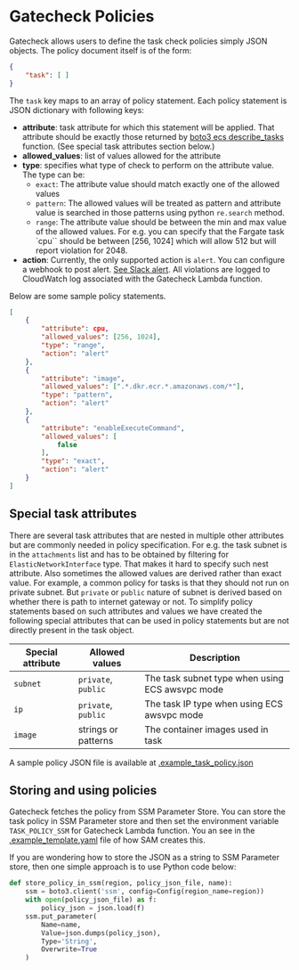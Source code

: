 # Gatecheck Policies
Gatecheck allows users to define the task check policies simply JSON objects. The policy document itself is of the form:
```json
{
    "task": [ ]
}
```
The `task` key maps to an array of policy statement. Each policy statement is JSON dictionary with following keys:

* **attribute**: task attribute for which this statement will be applied. That attribute should be exactly those returned by [boto3 ecs describe_tasks](https://boto3.amazonaws.com/v1/documentation/api/latest/reference/services/ecs/client/describe_tasks.html) function. (See special task attributes section below.)
* **allowed_values**: list of values allowed for the attribute
* **type**: specifies what type of check to perform on the attribute value. The type can be:
    * `exact`: The attribute value should match exactly one of the allowed values
    * `pattern`: The allowed values will be treated as pattern and attribute value is searched in those patterns using python `re.search` method.
    * `range`: The attribute value should be between the min and max value of the allowed values. For e.g. you can specify that the Fargate task `cpu`` should be between [256, 1024] which will allow 512 but will report violation for 2048.
* **action**: Currently, the only supported action is `alert`. You can configure a webhook to post alert. [See Slack alert](./slack.md). All violations are logged to CloudWatch log associated with the Gatecheck Lambda function.

Below are some sample policy statements.
```json
[
    {
        "attribute": cpu,
        "allowed_values": [256, 1024],
        "type": "range",
        "action": "alert"
    },
    {
        "attribute": "image",
        "allowed_values": [".*.dkr.ecr.*.amazonaws.com/*"],
        "type": "pattern",
        "action": "alert"
    },
    {
        "attribute": "enableExecuteCommand",
        "allowed_values": [
            false
        ],
        "type": "exact",
        "action": "alert"
    }
]
```
## Special task attributes
There are several task attributes that are nested in multiple other attributes but are commonly needed in policy specification. For e.g. the task subnet is in the `attachments` list and has to be obtained by filtering for `ElasticNetworkInterface` type. That makes it hard to specify such nest attribute. Also sometimes the allowed values are derived rather than exact value. For example, a common policy for tasks is that they should not run on private subnet. But `private` or `public` nature of subnet is derived based on whether there is path to internet gateway or not. To simplify policy statements based on such attributes and values we have created the following special attributes that can be used in policy statements but are not directly present in the task object.

| Special attribute | Allowed values | Description |
| ----------------- | -------------- | ----------- |
| `subnet`          | `private`, `public`| The task subnet type when using ECS awsvpc mode |
| `ip`              | `private`, `public`| The task IP type when using ECS awsvpc mode |
| `image`           | strings or patterns | The container images used in task |


A sample policy JSON file is available at [.example_task_policy.json](../example_task_policy.json)

## Storing and using policies
Gatecheck fetches the policy from SSM Parameter Store. You can store the task policy in SSM Parameter store and then set the environment variable `TASK_POLICY_SSM` for Gatecheck Lambda function. You an see in the [.example_template.yaml](../.example_template.yaml) file of how SAM creates this.

If you are wondering how to store the JSON as a string to SSM Parameter store, then one simple approach is to use Python code below:

```python
def store_policy_in_ssm(region, policy_json_file, name):
    ssm = boto3.client('ssm', config=Config(region_name=region))
    with open(policy_json_file) as f:
        policy_json = json.load(f)
    ssm.put_parameter(
        Name=name,
        Value=json.dumps(policy_json),
        Type='String',
        Overwrite=True
    )
```


